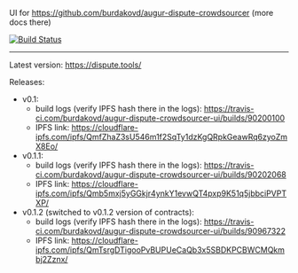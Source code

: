 UI for https://github.com/burdakovd/augur-dispute-crowdsourcer (more docs there)

[![Build Status](https://travis-ci.com/burdakovd/augur-dispute-crowdsourcer-ui.svg?branch=master)](https://travis-ci.com/burdakovd/augur-dispute-crowdsourcer-ui)

---

Latest version: https://dispute.tools/

Releases:
 - v0.1:
   - build logs (verify IPFS hash there in the logs): https://travis-ci.com/burdakovd/augur-dispute-crowdsourcer-ui/builds/90200100
   - IPFS link: https://cloudflare-ipfs.com/ipfs/QmfZhaZ3sU546m1f2SqTy1dzKgQRpkGeawRq6zyoZmX8Eo/
 - v0.1.1:
   - build logs (verify IPFS hash there in the logs): https://travis-ci.com/burdakovd/augur-dispute-crowdsourcer-ui/builds/90202068
   - IPFS link: https://cloudflare-ipfs.com/ipfs/Qmb5mxj5yGGkjr4ynkY1evwQT4pxp9K51q5jbbciPVPTXP/
 - v0.1.2 (switched to v0.1.2 version of contracts):
   - build logs (verify IPFS hash there in the logs): https://travis-ci.com/burdakovd/augur-dispute-crowdsourcer-ui/builds/90967322
   - IPFS link: https://cloudflare-ipfs.com/ipfs/QmTsrgDTigooPvBUPUeCaQb3x5SBDKPCBWCMQkmbj2Zznx/
